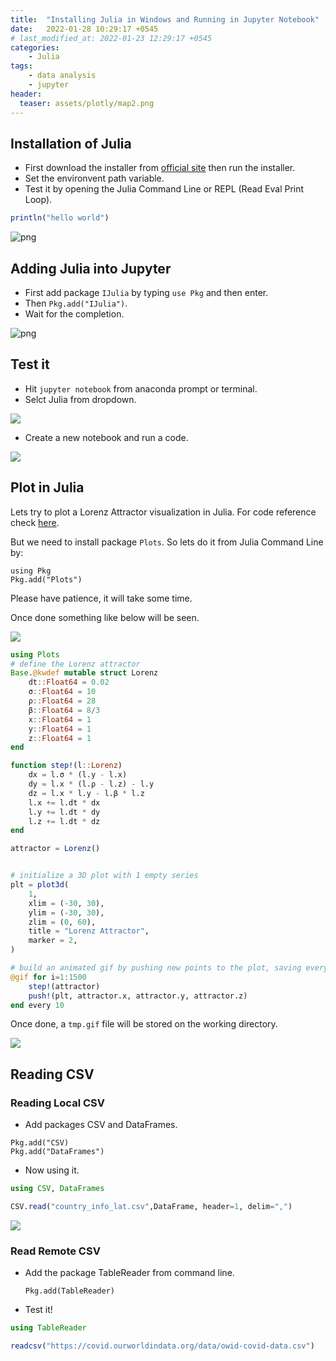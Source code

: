 ```yaml
---
title:  "Installing Julia in Windows and Running in Jupyter Notebook"
date:   2022-01-28 10:29:17 +0545
# last_modified_at: 2022-01-23 12:29:17 +0545
categories:
    - Julia
tags:
    - data analysis
    - jupyter
header:
  teaser: assets/plotly/map2.png
---
```


## Installation of Julia
* First download the installer from [official site](https://julialang.org/downloads/) then run the installer. 
* Set the environvent path variable.
* Test it by opening the Julia Command Line or REPL (Read Eval Print Loop).

```julia
println("hello world")
```

  ![png]({{site.url}}/julia_install/cmd.png) 

## Adding Julia into Jupyter
* First add package `IJulia` by typing `use Pkg` and then enter.
* Then `Pkg.add("IJulia")`. 
* Wait for the completion.

![png]({{site.url}}/assets/julia_install/ijulia.png)

## Test it
* Hit `jupyter notebook` from anaconda prompt or terminal.
* Selct Julia from dropdown.

![]({{site.url}}/assets/julia_install/jupyter_julia.png)

* Create a new notebook and run a code.

![]({{site.url}}/assets/julia_install/first_cell.png)

## Plot in Julia
Lets try to plot a Lorenz Attractor visualization in Julia. For code reference check [here](https://docs.juliaplots.org/stable/).

But we need to install package `Plots`. So lets do it from Julia Command Line by:

```shell
using Pkg
Pkg.add("Plots")
```

Please have patience, it will take some time.

Once done something like below will be seen.

![]({{site.url}}/assets/julia_install/plots_install.png)

```julia
using Plots
# define the Lorenz attractor
Base.@kwdef mutable struct Lorenz
    dt::Float64 = 0.02
    σ::Float64 = 10
    ρ::Float64 = 28
    β::Float64 = 8/3
    x::Float64 = 1
    y::Float64 = 1
    z::Float64 = 1
end

function step!(l::Lorenz)
    dx = l.σ * (l.y - l.x)
    dy = l.x * (l.ρ - l.z) - l.y
    dz = l.x * l.y - l.β * l.z
    l.x += l.dt * dx
    l.y += l.dt * dy
    l.z += l.dt * dz
end

attractor = Lorenz()


# initialize a 3D plot with 1 empty series
plt = plot3d(
    1,
    xlim = (-30, 30),
    ylim = (-30, 30),
    zlim = (0, 60),
    title = "Lorenz Attractor",
    marker = 2,
)

# build an animated gif by pushing new points to the plot, saving every 10th frame
@gif for i=1:1500
    step!(attractor)
    push!(plt, attractor.x, attractor.y, attractor.z)
end every 10
```

Once done, a `tmp.gif` file will be stored on the working directory.

![]({{site.url}}/assets/install_julia/tmp.gif)

## Reading CSV
### Reading Local CSV
* Add packages CSV and DataFrames.
```
Pkg.add("CSV)
Pkg.add("DataFrames")
```

* Now using it.

```julia
using CSV, DataFrames

CSV.read("country_info_lat.csv",DataFrame, header=1, delim=",")
```

![]({{site.url}}/assets/julia_install/df.png)

### Read Remote CSV
* Add the package TableReader from command line.

    ```shell
    Pkg.add(TableReader)
    ```

* Test it!

```julia
using TableReader

readcsv("https://covid.ourworldindata.org/data/owid-covid-data.csv")
``` 
